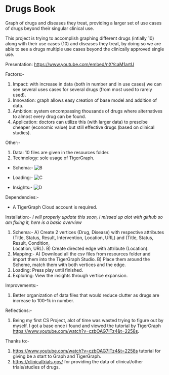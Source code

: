 # Drugs Book
Graph of drugs and diseases they treat, providing a larger set of use cases of drugs beyond their singular clinical use. 

This project is trying to accomplish graphing different drugs (intially 10) along with their use cases (10) and diseases they treat, by doing so we are able to see a drugs multiple use cases beyond the clinically approved single use. 

Presentation: https://www.youtube.com/embed/nXYcaM1artU

Factors:-
1. Impact: with increase in data (both in number and in use cases) we can see several uses cases for several drugs (from most used to rarely used). 
2. Innovation: graph allows easy creation of base model and addition of data. 
3. Ambition: system encompassing thousands of drugs where alternatives to almost every drug can be found. 
4. Application: doctors can utilize this (with larger data) to prescibe cheaper (economic value) but still effective drugs (based on clinical studies).

Other:-
1. Data: 10 files are given in the resources folder. 
2. Technology: sole usage of TigerGraph.

- Schema:-
![B](https://user-images.githubusercontent.com/104115795/164938778-ded825bd-3d02-4ecb-b31e-7db2fd0f4878.JPG)

- Loading:-
![C](https://user-images.githubusercontent.com/104115795/164938779-a6fbc72e-5491-4fbe-adac-449735ad527b.JPG)

- Insights:- 
![D](https://user-images.githubusercontent.com/104115795/164938780-45706bf5-1bca-4369-a6df-2486d8a851d9.JPG)

Dependencies:-
- A TigerGraph Cloud account is required.

Installation:-
*I will properly update this soon, i missed up alot with github so am fixing it, here is a basic overview*
1. Schema:-
   A) Create 2 vertices (Drug, Disease) with respective attributes (Title, Status, Result, Intervention, Location, URL) and (Title, Status, Result, Condition,   
   Location, URL). 
   B) Create directed edge with attribute (Location).
2. Mapping:-
   A) Download all the csv files from resources folder and import them into the TigerGraph Studio.
   B) Place them around the Scheme, match them with both vertices and the edge.
3. Loading: Press play until finished.
4. Exploring: View the insights through vertice expansion. 

Improvements:-
1. Better organization of data files that would reduce clutter as drugs are increase to 100-1k in number. 

Reflections:-
1. Being my first CS Project, alot of time was wasted trying to figure out by myself. I got a base once i found and viewed the tutorial by TigerGraph https://www.youtube.com/watch?v=czbOAG7ITz4&t=2258s. 

Thanks to:-
1. https://www.youtube.com/watch?v=czbOAG7ITz4&t=2258s tutorial for giving be a start to Graph and TigerGraph. 
2. https://clinicaltrials.gov/ for providing the data of clinical/other trials/studies of drugs. 
